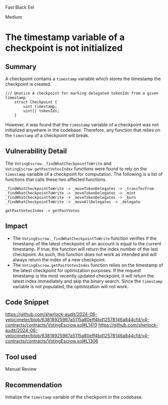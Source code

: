 Fast Black Eel

Medium

# The timestamp variable of a checkpoint is not initialized

## Summary
A checkpoint contains a `timestamp` variable which stores the timestamp the checkpoint is created.
```solidity
/// @notice A checkpoint for marking delegated tokenIds from a given timestamp
    struct Checkpoint {
        uint timestamp;
        uint[] tokenIds;
    }
```
However, it was found that the `timestamp` variable of a checkpoint was not initialized anywhere in the codebase.
Therefore, any function that relies on the `timestamp` of a checkpoint will break.

## Vulnerability Detail
The `VotingEscrow._findWhatCheckpointToWrite` and `VotingEscrow.getPastVotesIndex` functions were found
to rely on the `timestamp` variable of a checkpoint for computation. The following is a list of functions that calls
these two affected functions.
```solidity
_findWhatCheckpointToWrite -> _moveTokenDelegates -> _transferFrom
_findWhatCheckpointToWrite -> _moveTokenDelegates -> _mint
_findWhatCheckpointToWrite -> _moveTokenDelegates -> _burn
_findWhatCheckpointToWrite -> _moveAllDelegates -> _delegate 

getPastVotesIndex -> getPastVotes 
```

## Impact
* The `VotingEscrow._findWhatCheckpointToWrite` function verifies if the timestamp of the latest checkpoint of an
account is equal to the current timestamp. If true, the function will return the index number of the last checkpoint.
As such, this function does not work as intended and will always return the index of a new checkpoint.
* The `VotingEscrow.getPastVotesIndex` function relies on the timestamp of the latest checkpoint for optimization
purposes. If the request timestamp is the most recently updated checkpoint, it will return the latest index
immediately and skip the binary search. Since the `timestamp` variable is not populated, the optimization will not
work.
## Code Snippet
https://github.com/sherlock-audit/2024-06-velocimeter/blob/63818925987a5115a80eff4bd12578146a844cfd/v4-contracts/contracts/VotingEscrow.sol#L1413
https://github.com/sherlock-audit/2024-06-velocimeter/blob/63818925987a5115a80eff4bd12578146a844cfd/v4-contracts/contracts/VotingEscrow.sol#L1306

## Tool used

Manual Review

## Recommendation
Initialize the `timestamp` variable of the checkpoint in the codebase.
